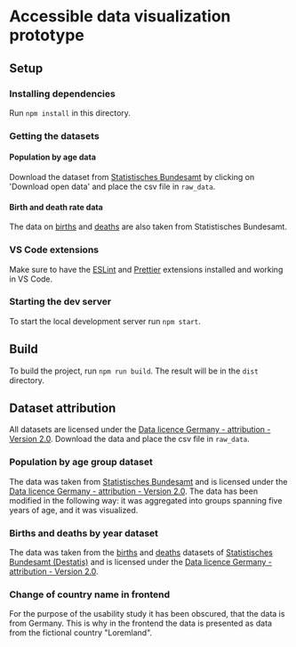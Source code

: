 # Accessible data visualization prototype

## Setup

### Installing dependencies

Run `npm install` in this directory.

### Getting the datasets

#### Population by age data

Download the dataset from [Statistisches Bundesamt](https://service.destatis.de/bevoelkerungspyramide/index.html#!y=2018) by clicking on 'Download open data' and place the csv file in `raw_data`.

#### Birth and death rate data

The data on [births](https://www-genesis.destatis.de/genesis//online?operation=table&code=12612-0001) and [deaths](https://www-genesis.destatis.de/genesis//online?operation=table&code=12613-0002) are also taken from Statistisches Bundesamt.

### VS Code extensions

Make sure to have the [ESLint](https://marketplace.visualstudio.com/items?itemName=dbaeumer.vscode-eslint) and [Prettier](https://marketplace.visualstudio.com/items?itemName=esbenp.prettier-vscode) extensions installed and working in VS Code.

### Starting the dev server

To start the local development server run `npm start`.

## Build

To build the project, run `npm run build`. The result will be in the `dist` directory.

## Dataset attribution

All datasets are licensed under the [Data licence Germany - attribution - Version 2.0](https://www.govdata.de/dl-de/by-2-0). Download the data and place the csv file in `raw_data`.

### Population by age group dataset

The data was taken from [Statistisches Bundesamt](https://service.destatis.de/bevoelkerungspyramide/index.html#!y=2018)
and is licensed under the [Data licence Germany - attribution - Version 2.0](https://www.govdata.de/dl-de/by-2-0). The data has been modified in the following way: it was aggregated
into groups spanning five years of age, and it was visualized.

### Births and deaths by year dataset

The data was taken from the [births](https://www-genesis.destatis.de/genesis//online?operation=table&code=12612-0001)
and [deaths](https://www-genesis.destatis.de/genesis//online?operation=table&code=12613-0002)
datasets of [Statistisches Bundesamt (Destatis)](https://www.destatis.de/) and is licensed under the [Data licence Germany - attribution - Version 2.0](https://www.govdata.de/dl-de/by-2-0).

### Change of country name in frontend

For the purpose of the usability study it has been obscured, that the data is from Germany. This is why in the frontend the data is presented as data from the fictional country "Loremland".
